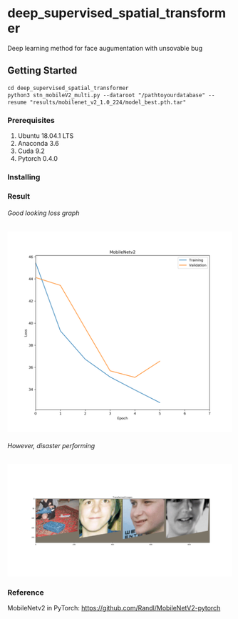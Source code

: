 # deep_supervised_spatial_transformer
Deep learning method for face augumentation with unsovable bug

## Getting Started
```
cd deep_supervised_spatial_transformer
python3 stn_mobileV2_multi.py --dataroot "/pathtoyourdatabase" --resume "results/mobilenet_v2_1.0_224/model_best.pth.tar" 

```
### Prerequisites

1. Ubuntu 18.04.1 LTS
2. Anaconda 3.6
3. Cuda 9.2
4. Pytorch 0.4.0

### Installing

### Result
###### Good looking loss graph
![Good looking loss function](result/loss.png)
###### However, disaster performing
![Poor performance](result/result.gif)


### Reference
MobileNetv2 in PyTorch: https://github.com/Randl/MobileNetV2-pytorch

